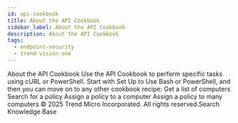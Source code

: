 ```yaml
---
id: api-cookbook
title: About the API Cookbook
sidebar_label: About the API Cookbook
description: About the API Cookbook
tags:
  - endpoint-security
  - trend-vision-one
---
```


 About the API Cookbook Use the API Cookbook to perform specific tasks using cURL or PowerShell. Start with Set Up to Use Bash or PowerShell, and then you can move on to any other cookbook recipe: Get a list of computers Search for a policy Assign a policy to a computer Assign a policy to many computers © 2025 Trend Micro Incorporated. All rights reserved.Search Knowledge Base